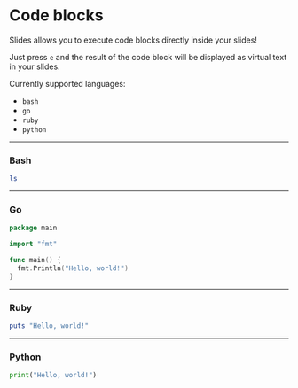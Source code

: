 # Code blocks

Slides allows you to execute code blocks directly inside your slides!

Just press `e` and the result of the code block will be displayed as virtual
text in your slides.

Currently supported languages:
* `bash`
* `go`
* `ruby`
* `python`

---

### Bash

```bash
ls
```

---

### Go

```go
package main

import "fmt"

func main() {
  fmt.Println("Hello, world!")
}
```

---

### Ruby

```ruby
puts "Hello, world!"
```

---

### Python

```python
print("Hello, world!")
```
